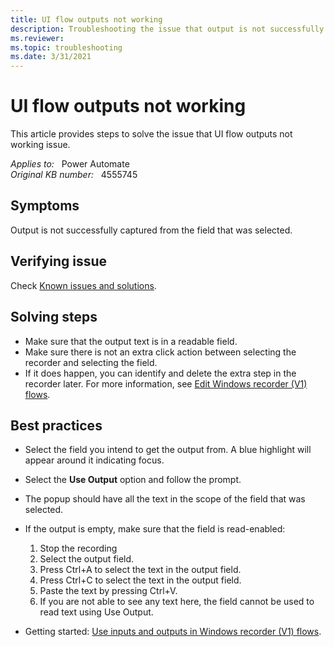 ```yaml
---
title: UI flow outputs not working
description: Troubleshooting the issue that output is not successfully captured from the field that was selected.
ms.reviewer: 
ms.topic: troubleshooting
ms.date: 3/31/2021
---
```

# UI flow outputs not working

This article provides steps to solve the issue that UI flow outputs not working issue.

_Applies to:_ &nbsp; Power Automate  
_Original KB number:_ &nbsp; 4555745

## Symptoms

Output is not successfully captured from the field that was selected.

## Verifying issue

Check [Known issues and solutions](/power-automate/desktop-flows/create-desktop#known-issues-and-solutions).

## Solving steps

- Make sure that the output text is in a readable field.
- Make sure there is not an extra click action between selecting the recorder and selecting the field.
- If it does happen, you can identify and delete the extra step in the recorder later. For more information, see [Edit Windows recorder (V1) flows](/power-automate/desktop-flows/edit-desktop).

## Best practices

- Select the field you intend to get the output from. A blue highlight will appear around it indicating focus.
- Select the **Use Output** option and follow the prompt.
- The popup should have all the text in the scope of the field that was selected.
- If the output is empty, make sure that the field is read-enabled:

  1. Stop the recording
  2. Select the output field.
  3. Press Ctrl+A to select the text in the output field.
  4. Press Ctrl+C to select the text in the output field.
  5. Paste the text by pressing Ctrl+V.
  6. If you are not able to see any text here, the field cannot be used to read text using Use Output.

- Getting started: [Use inputs and outputs in Windows recorder (V1) flows](/power-automate/desktop-flows/inputs-outputs-desktop).

